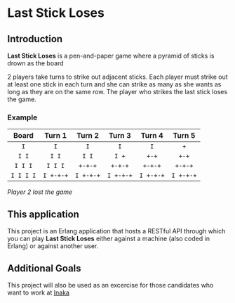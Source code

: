 # Last Stick Loses
## Introduction
**Last Stick Loses** is a pen-and-paper game where a pyramid of sticks is drown as the board

2 players take turns to strike out adjacent sticks. Each player must strike out at least one stick in each turn and she can strike as many as she wants as long as they are on the same row. The player who strikes the last stick loses the game.

### Example
|   Board   |  Turn 1   |  Turn 2   |  Turn 3   |  Turn 4   |  Turn 5   |
|:---------:|:---------:|:---------:|:---------:|:---------:|:---------:|
|`    I    `|`    I    `|`    I    `|`    I    `|`    I    `|`    +    `|
|`   I I   `|`   I I   `|`   I I   `|`   I +   `|`   +-+   `|`   +-+   `|
|`  I I I  `|`  I I I  `|`  +-+-+  `|`  +-+-+  `|`  +-+-+  `|`  +-+-+  `|
|` I I I I `|` I +-+-+ `|` I +-+-+ `|` I +-+-+ `|` I +-+-+ `|` I +-+-+ `|
_Player 2 lost the game_

## This application
This project is an Erlang application that hosts a RESTful API through which you can play **Last Stick Loses** either against a machine (also coded in Erlang) or against another user.

## Additional Goals
This project will also be used as an excercise for those candidates who want to work at [Inaka](inaka.net)
